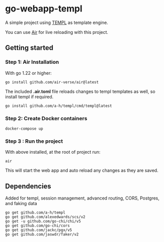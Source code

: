 # go-webapp-templ
A simple project using [TEMPL](https://templ.guide) as template engine.

You can use [Air](https://github.com/air-verse/air) for live reloading with this project.

## Getting started

### Step 1: Air Installation

With go 1.22 or higher:
```
go install github.com/air-verse/air@latest
```

The included **.air.toml** file reloads changes to templ templates as well, so install templ if required.
```
go install github.com/a-h/templ/cmd/templ@latest
```

### Step 2: Create Docker containers
```
docker-compose up
```

### Step 3 : Run the project
With above installed, at the root of project run:
```
air
```
This will start the web app and auto reload any changes as they are saved.

## Dependencies
Added for templ, session management, advanced routing, CORS, Postgres, and faking data

```
go get github.com/a-h/templ
go get github.com/alexedwards/scs/v2
go get -u github.com/go-chi/chi/v5
go get github.com/go-chi/cors
go get github.com/jackc/pgx/v5
go get github.com/jaswdr/faker/v2
```


